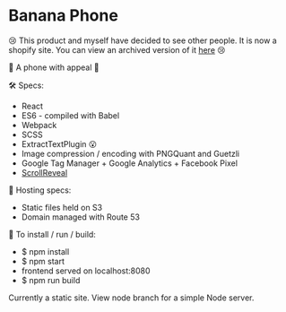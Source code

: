 # Banana Phone

😢 This product and myself have decided to see other people. It is now a shopify site. You can view an archived version of it [here](https://web.archive.org/web/20180617034234/https://www.bananaphone.io) 😢

🍌 A phone with appeal 🍌


🛠 Specs:
  * React
  * ES6 - compiled with Babel   
  * Webpack
  * SCSS
  * ExtractTextPlugin 😮
  * Image compression / encoding with PNGQuant and Guetzli
  * Google Tag Manager + Google Analytics + Facebook Pixel
  * [ScrollReveal](https://scrollrevealjs.org)

🔩 Hosting specs:
  * Static files held on S3
  * Domain managed with Route 53

📲 To install / run / build:
  * $ npm install
  * $ npm start
  * frontend served on localhost:8080
  * $ npm run build

Currently a static site. View node branch for a simple Node server.  
